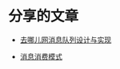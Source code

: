 # 分享的文章

* [去哪儿网消息队列设计与实现](https://www.infoq.cn/article/b4VPvP3m8DA-PM7ZqMGZ)

* [消息消费模式](pattern.md)